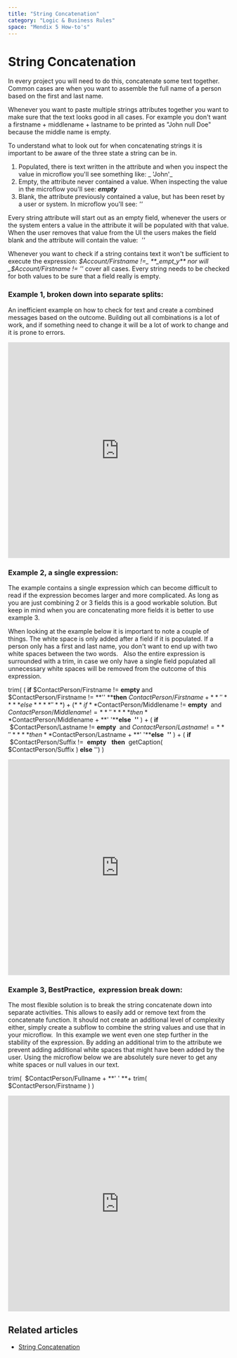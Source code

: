 ```yaml
---
title: "String Concatenation"
category: "Logic & Business Rules"
space: "Mendix 5 How-to's"
---
```

# String Concatenation

In every project you will need to do this, concatenate some text together. Common cases are when you want to assemble the full name of a person based on the first and last name. 

Whenever you want to paste multiple strings attributes together you want to make sure that the text looks good in all cases. For example you don't want a firstname + middlename + lastname to be printed as "John null Doe" because the middle name is empty. 

To understand what to look out for when concatenating strings it is important to be aware of the three state a string can be in.

1.  Populated, there is text written in the attribute and when you inspect the value in microflow you'll see something like: _ 'John'_  
2.  Empty, the attribute never contained a value. When inspecting the value in the microflow you'll see: _**empty**_
3.  Blank, the attribute previously contained a value, but has been reset by a user or system. In microflow you'll see: _''_  

Every string attribute will start out as an empty field, whenever the users or the system enters a value in the attribute it will be populated with that value. When the user removes that value from the UI the users makes the field blank and the attribute will contain the value:  _''_  

Whenever you want to check if a string contains text it won't be sufficient to execute the expression: _$Account/Firstname !=_ **_empt_y** nor will  _$Account/Firstname != ''_ cover all cases. Every string needs to be checked for both values to be sure that a field really is empty.  

### Example 1, broken down into separate splits:

An inefficient example on how to check for text and create a combined messages based on the outcome.
Building out all combinations is a lot of work, and if something need to change it will be a lot of work to change and it is prone to errors.

<iframe width="100%" height="491px" frameborder="0" src="https://modelshare.mendix.com/models/460db183-b5b4-44e7-8f15-3ea9725a9836/bco_contactperson_createfullname_inefficient?embed=true"></iframe>

### Example 2, a single expression:

The example contains a single expression which can become difficult to read if the expression becomes larger and more complicated. As long as you are just combining 2 or 3 fields this is a good workable solution. But keep in mind when you are concatenating more fields it is better to use example 3.

When looking at the example below it is important to note a couple of things. The white space is only added after a field if it is populated. If a person only has a first and last name, you don't want to end up with two white spaces between the two words.  
Also the entire expression is surrounded with a trim, in case we only have a single field populated all unnecessary white spaces will be removed from the outcome of this expression.

trim(
( **if** $ContactPerson/Firstname != **empty** and $ContactPerson/Firstname != **''
****then** $ContactPerson/Firstname + **' '****else** **''** ) +
( **if**  $ContactPerson/Middlename != **empty**  and $ContactPerson/Middlename != **''
****then**  $ContactPerson/Middlename + **' '****else**  **''** ) +
( **if**  $ContactPerson/Lastname != **empty**  and $ContactPerson/Lastname != **''
****then**  $ContactPerson/Lastname + **' '****else**  **''** ) +
( **if**  $ContactPerson/Suffix !=  **empty**  
**then**  getCaption( $ContactPerson/Suffix )
**else** '')
)

<iframe width="100%" height="491px" frameborder="0" src="https://modelshare.mendix.com/models/28e4594c-5f20-413f-ad9b-8912100cb976/bco_contactperson_createfullname_hardtoread?embed=true"></iframe>

### Example 3, BestPractice,  expression break down:

The most flexible solution is to break the string concatenate down into separate activities. This allows to easily add or remove text from the concatenate function. It should not create an additional level of complexity either, simply create a subflow to combine the string values and use that in your microflow. 
In this example we went even one step further in the stability of the expression. By adding an additional trim to the attribute we prevent adding additional white spaces that might have been added by the user. Using the microflow below we are absolutely sure never to get any white spaces or null values in our text.

trim(  $ContactPerson/Fullname + **' ' **+ trim(  $ContactPerson/Firstname ) )

<iframe width="100%" height="491px" frameborder="0" src="https://modelshare.mendix.com/models/60fd9671-0e98-4ee3-9719-e0a060abe844/bco_contactperson_createfullname?embed=true"></iframe>

## Related articles

*   [String Concatenation](string-concatenation)
